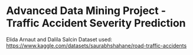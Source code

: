 # Advanced Data Mining Project - Traffic Accident Severity Prediction

Elida Arnaut and Dalila Salcin
Dataset used: https://www.kaggle.com/datasets/saurabhshahane/road-traffic-accidents
